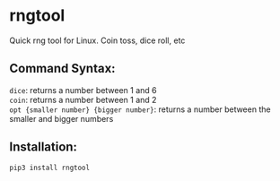 # rngtool
Quick rng tool for Linux. Coin toss, dice roll, etc

## Command Syntax:

``dice``: returns a number between 1 and 6  
``coin``: returns a number between 1 and 2  
``opt {smaller number} {bigger number}``: returns a number between the smaller and bigger numbers  


## Installation:

``pip3 install rngtool``


